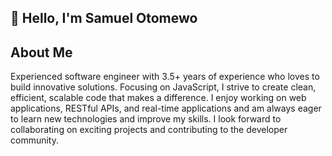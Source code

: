 ## 👋 Hello, I'm Samuel Otomewo

## About Me
Experienced software engineer with 3.5+ years of experience who loves to build innovative solutions. Focusing on JavaScript, I strive to create clean, efficient, scalable code that makes a difference. I enjoy working on web applications, RESTful APIs, and real-time applications and am always eager to learn new technologies and improve my skills.
I look forward to collaborating on exciting projects and contributing to the developer community.
